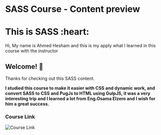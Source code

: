 # SASS Course - Content preview

<h1>
  This is SASS :heart:
</h1>

<p class="para">Hi, My name is Ahmed Hesham and this is my apply what I learned in this course with the instructor</p>

## Welcome! 👋

Thanks for checking out this SASS content.

**I studied this course to make it easier with CSS and dynamic work, and convert SASS to CSS and PugJs to HTML using GulpJS, it was a very interesting trip and I learned a lot from Eng.Osama Elzero and I wish for him a great success.**

### Course Link

![Course Link](https://youtu.be/Di_RlcpkpN4)
